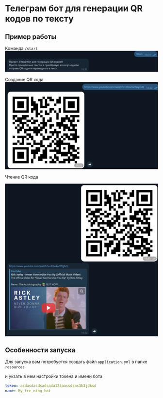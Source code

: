# Телеграм бот для генерации QR кодов по тексту


## Пример работы

Команда `/start`
![img.png](img.png)

Создание QR кода
![img_1.png](img_1.png)

Чтение QR кода

![img_2.png](img_2.png)


## Особенности запуска

Для запуска вам потребуется создать файл `application.yml` в папке `resources`

и укзать в нем настройки токена и имени бота

```yml
token: asdasdasdsadsada123aassdsas1k3jdksd
name: My_tre_ning_bot
```
